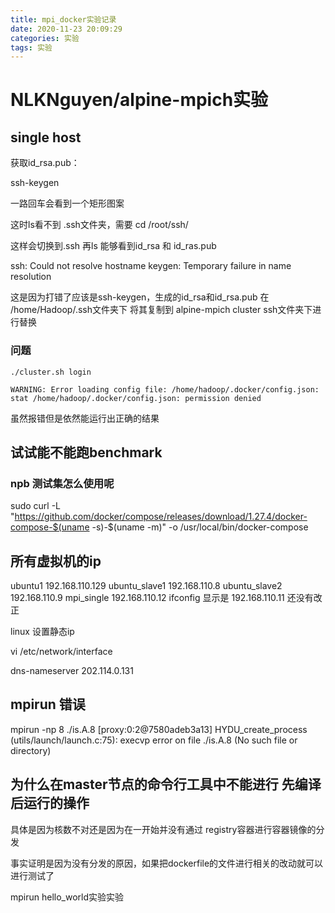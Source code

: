 ```yaml
---
title: mpi_docker实验记录
date: 2020-11-23 20:09:29
categories: 实验
tags: 实验
---
```

# NLKNguyen/alpine-mpich实验

## single host
获取id_rsa.pub：

ssh-keygen

一路回车会看到一个矩形图案

这时ls看不到 .ssh文件夹，需要 cd  /root/ssh/

这样会切换到.ssh 再ls 能够看到id_rsa 和 id_ras.pub


ssh: Could not resolve hostname keygen: Temporary failure in name resolution

这是因为打错了应该是ssh-keygen，生成的id_rsa和id_rsa.pub 在 /home/Hadoop/.ssh文件夹下 将其复制到 alpine-mpich cluster ssh文件夹下进行替换
### 问题
```
./cluster.sh login

WARNING: Error loading config file: /home/hadoop/.docker/config.json: stat /home/hadoop/.docker/config.json: permission denied
```

虽然报错但是依然能运行出正确的结果

## 试试能不能跑benchmark

### npb 测试集怎么使用呢
sudo curl -L "https://github.com/docker/compose/releases/download/1.27.4/docker-compose-$(uname -s)-$(uname -m)" -o /usr/local/bin/docker-compose


## 所有虚拟机的ip
ubuntu1 192.168.110.129
ubuntu_slave1 192.168.110.8 
ubuntu_slave2 192.168.110.9
mpi_single 192.168.110.12 ifconfig 显示是 192.168.110.11 还没有改正

linux 设置静态ip

vi /etc/network/interface

dns-nameserver 202.114.0.131


## mpirun 错误
mpirun -np 8 ./is.A.8
[proxy:0:2@7580adeb3a13] HYDU_create_process (utils/launch/launch.c:75): execvp error on file ./is.A.8 (No such file or directory)

## 为什么在master节点的命令行工具中不能进行 先编译后运行的操作

具体是因为核数不对还是因为在一开始并没有通过 registry容器进行容器镜像的分发

事实证明是因为没有分发的原因，如果把dockerfile的文件进行相关的改动就可以进行测试了


mpirun hello_world实验实验